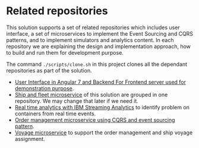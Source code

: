 # Related repositories
This solution supports a set of related repositories which includes user interface, a set of microservices to implement the Event Sourcing and CQRS patterns, and to implement simulators and analytics content.
In each repository we are explaining the design and implementation approach, how to build and run them for development purpose.

The command `./scripts/clone.sh` in this project clones all the dependant repositories as part of the solution. 

* [User Interface in Angular 7 and Backend For Frontend server used for demonstration purpose](https://github.com/ibm-cloud-architecture/refarch-kc-ui).
* [Ship and fleet microservice](https://github.com/ibm-cloud-architecture/refarch-kc-ms/tree/master/fleet-ms) of this solution are grouped in one repository. We may change that later if we need it.
* [Real time analytics with IBM Streaming Analytics](https://github.com/ibm-cloud-architecture/refarch-kc-streams) to identify problem on containers from real time events.
* [Order management microservice using CQRS and event sourcing pattern](https://github.com/ibm-cloud-architecture/refarch-kc-order-ms).
* [Voyage microservice](https://github.com/ibm-cloud-architecture/refarch-kc-ms/tree/master/voyages-ms) to support the order management and ship voyage assignment.